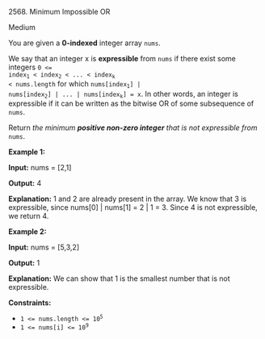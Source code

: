 2568\. Minimum Impossible OR

Medium

You are given a **0-indexed** integer array `nums`.

We say that an integer x is **expressible** from `nums` if there exist some integers <code>0 <= index<sub>1</sub> < index<sub>2</sub> < ... < index<sub>k</sub> < nums.length</code> for which <code>nums[index<sub>1</sub>] | nums[index<sub>2</sub>] | ... | nums[index<sub>k</sub>] = x</code>. In other words, an integer is expressible if it can be written as the bitwise OR of some subsequence of `nums`.

Return _the minimum **positive non-zero integer** that is not_ _expressible from_ `nums`.

**Example 1:**

**Input:** nums = [2,1]

**Output:** 4

**Explanation:** 1 and 2 are already present in the array. We know that 3 is expressible, since nums[0] | nums[1] = 2 | 1 = 3. Since 4 is not expressible, we return 4.

**Example 2:**

**Input:** nums = [5,3,2]

**Output:** 1

**Explanation:** We can show that 1 is the smallest number that is not expressible.

**Constraints:**

*   <code>1 <= nums.length <= 10<sup>5</sup></code>
*   <code>1 <= nums[i] <= 10<sup>9</sup></code>